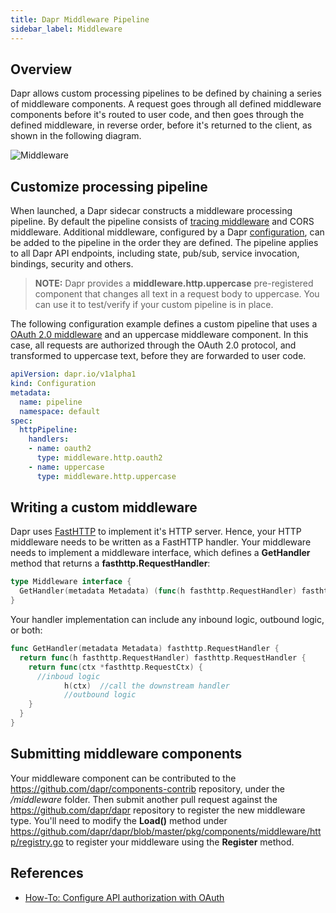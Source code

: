 ```yaml
---
title: Dapr Middleware Pipeline
sidebar_label: Middleware
---
```


## Overview

Dapr allows custom processing pipelines to be defined by chaining a series of middleware components. A request goes through all defined middleware components before it's routed to user code, and then goes through the defined middleware, in reverse order, before it's returned to the client, as shown in the following diagram.

![Middleware](/img//middleware/middleware.png)

## Customize processing pipeline

When launched, a Dapr sidecar constructs a middleware processing pipeline. By default the pipeline consists of [tracing middleware](../observabilty/traces.md) and CORS middleware. Additional middleware, configured by a Dapr [configuration](../configuration/README.md), can be added to the pipeline in the order they are defined. The pipeline applies to all Dapr API endpoints, including state, pub/sub, service invocation, bindings, security and others.

> **NOTE:** Dapr provides a **middleware.http.uppercase** pre-registered component that changes all text in a request body to uppercase. You can use it to test/verify if your custom pipeline is in place.

The following configuration example defines a custom pipeline that uses a [OAuth 2.0 middleware](../../howto/authorization-with-oauth/README.md) and an uppercase middleware component. In this case, all requests are authorized through the OAuth 2.0 protocol, and transformed to uppercase text, before they are forwarded to user code.

```yaml
apiVersion: dapr.io/v1alpha1
kind: Configuration
metadata:
  name: pipeline
  namespace: default
spec:
  httpPipeline:
    handlers:
    - name: oauth2
      type: middleware.http.oauth2
    - name: uppercase
      type: middleware.http.uppercase
```

## Writing a custom middleware

Dapr uses [FastHTTP](https://github.com/valyala/fasthttp) to implement it's HTTP server. Hence, your HTTP middleware needs to be written as a FastHTTP handler. Your middleware needs to implement a middleware interface, which defines a **GetHandler** method that returns a **fasthttp.RequestHandler**:

```go
type Middleware interface {
  GetHandler(metadata Metadata) (func(h fasthttp.RequestHandler) fasthttp.RequestHandler, error)
}
```

Your handler implementation can include any inbound logic, outbound logic, or both:

```go
func GetHandler(metadata Metadata) fasthttp.RequestHandler {
  return func(h fasthttp.RequestHandler) fasthttp.RequestHandler {
    return func(ctx *fasthttp.RequestCtx) {
      //inboud logic
            h(ctx)  //call the downstream handler
            //outbound logic
    }
  }
}
```

## Submitting middleware components
Your middleware component can be contributed to the https://github.com/dapr/components-contrib repository, under the */middleware* folder. Then submit another pull request against the https://github.com/dapr/dapr repository to register the new middleware type. You'll need to modify the **Load()** method under https://github.com/dapr/dapr/blob/master/pkg/components/middleware/http/registry.go to register your middleware using the **Register** method.

## References
* [How-To: Configure API authorization with OAuth](../../howto/authorization-with-oauth/README.md)
